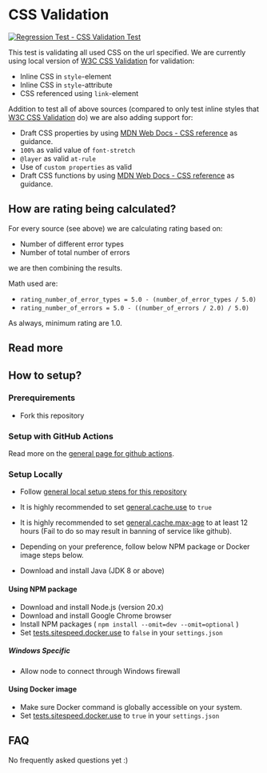 # CSS Validation
[![Regression Test - CSS Validation Test](https://github.com/Webperf-se/webperf_core/actions/workflows/regression-test-css.yml/badge.svg)](https://github.com/Webperf-se/webperf_core/actions/workflows/regression-test-css.yml)

This test is validating all used CSS on the url specified.
We are currently using local version of [W3C CSS Validation](https://validator.w3.org/nu/) for validation:
- Inline CSS in `style`-element
- Inline CSS in `style`-attribute
- CSS referenced using `link`-element

Addition to test all of above sources (compared to only test inline styles that [W3C CSS Validation](https://validator.w3.org/nu/) do) we are also adding support for:
- Draft CSS properties by using [MDN Web Docs - CSS reference](https://developer.mozilla.org/en-US/docs/Web/CSS/Reference) as guidance.
- `100%` as valid value of `font-stretch`
- `@layer` as valid `at-rule`
- Use of `custom properties` as valid
- Draft CSS functions by using [MDN Web Docs - CSS reference](https://developer.mozilla.org/en-US/docs/Web/CSS/Reference) as guidance.

## How are rating being calculated?

For every source (see above) we are calculating rating based on:
- Number of different error types
- Number of total number of errors

we are then combining the results.

Math used are:
- `rating_number_of_error_types = 5.0 - (number_of_error_types / 5.0)`
- `rating_number_of_errors = 5.0 - ((number_of_errors / 2.0) / 5.0)`

As always, minimum rating are 1.0.

## Read more

## How to setup?

### Prerequirements

* Fork this repository

### Setup with GitHub Actions

Read more on the [general page for github actions](../getting-started-github-actions.md).

### Setup Locally

* Follow [general local setup steps for this repository](../getting-started-local.md)
* It is highly recommended to set [general.cache.use](../settings-json.md) to `true`
* It is highly recommended to set [general.cache.max-age](../settings-json.md) to at least 12 hours (Fail to do so may result in banning of service like github).
* Depending on your preference, follow below NPM package or Docker image steps below.

* Download and install Java (JDK 8 or above)

#### Using NPM package

* Download and install Node.js (version 20.x)
* Download and install Google Chrome browser
* Install NPM packages ( `npm install --omit=dev --omit=optional` )
* Set [tests.sitespeed.docker.use](../settings-json.md) to `false` in your `settings.json`

##### Windows Specific

* Allow node to connect through Windows firewall

#### Using Docker image

* Make sure Docker command is globally accessible on your system.
* Set [tests.sitespeed.docker.use](../settings-json.md) to `true` in your `settings.json`

## FAQ

No frequently asked questions yet :)

